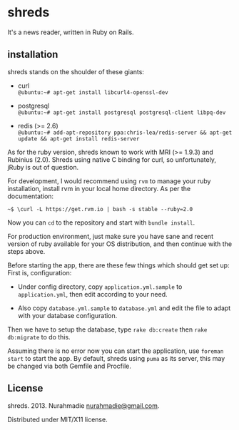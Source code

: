 shreds
===

It's a news reader, written in Ruby on Rails.


installation
---

shreds stands on the shoulder of these giants:

- curl  
`@ubuntu:~# apt-get install libcurl4-openssl-dev`

- postgresql  
`@ubuntu:~# apt-get install postgresql postgresql-client libpq-dev`

- redis (>= 2.6)   
  `@ubuntu:~# add-apt-repository ppa:chris-lea/redis-server && apt-get update && apt-get install redis-server`

As for the ruby version, shreds known to work with MRI (>= 1.9.3) and Rubinius (2.0). Shreds using native C binding for curl, so unfortunately, jRuby is out of question.

For development, I would recommend using `rvm` to manage your ruby installation, install rvm in your local home directory. As per the documentation:  

`~$ \curl -L https://get.rvm.io | bash -s stable --ruby=2.0`

Now you can `cd` to the repository and start with `bundle install`.

For production environment, just make sure you have sane and recent version of ruby available for your OS distribution, and then continue with the steps above.

Before starting the app, there are these few things which should get set up:  
First is, configuration:

- Under config directory, copy `application.yml.sample` to `application.yml`, then edit according to your need.

- Also copy `database.yml.sample` to `database.yml` and edit the file to adapt with your database configuration.

Then we have to setup the database, type `rake db:create` then `rake db:migrate` to do this.

Assuming there is no error now you can start the application, use `foreman start` to start the app. By default, shreds using `puma` as its server, this may be changed via both Gemfile and Procfile.

License
---
shreds. 2013. Nurahmadie <nurahmadie@gmail.com>.

Distributed under MIT/X11 license.

